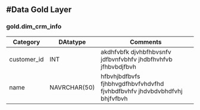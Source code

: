 #Data Gold Layer
---
### gold.dim_crm_info

| Category | DAtatype | Comments |
|----------|----------|----------|
| customer_id | INT | akdhfvbfk djvhbfhbvsnfv jdfbvnfvbhfv jhdbfhvhfvb jfhbvbdjfbvh |
| name | NAVRCHAR(50) | hfbvhjbdfbvfs fjhbhvgdfhbvfvhdvfhd fjvhbdfbvhfv jhdvbdvbhdfvhj bhjfvfbvh |
